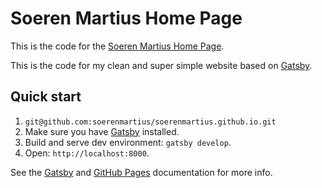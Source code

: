 # Soeren Martius Home Page

This is the code for the [Soeren Martius Home Page](https://www.soerenmartius.com/).

This is the code for my clean and super simple website based on [Gatsby](https://www.gatsbyjs.org/).


## Quick start

1. `git@github.com:soerenmartius/soerenmartius.github.io.git`
1. Make sure you have [Gatsby](https://www.gatsbyjs.org/docs/quick-start/) installed.
1. Build and serve dev environment: `gatsby develop`.
1. Open: `http://localhost:8000`.

See the [Gatsby](https://www.gatsbyjs.org/docs/) and [GitHub Pages](https://pages.github.com/)
documentation for more info.
